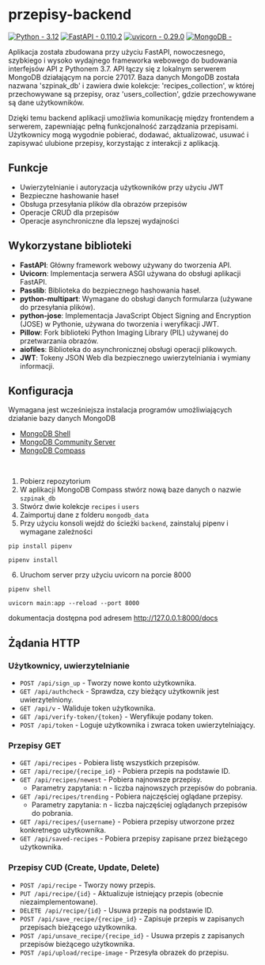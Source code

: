 # przepisy-backend

[![Python - 3.12](https://img.shields.io/badge/Python-3.12-3776AB)](https://www.python.org/)
[![FastAPI - 0.110.2](https://img.shields.io/badge/FastAPI-0.110.2-009688)](https://fastapi.tiangolo.com/)
[![uvicorn - 0.29.0](https://img.shields.io/badge/uvicorn-0.29.0-499848)](https://www.uvicorn.org/)
[![MongoDB -  ](https://img.shields.io/badge/MongoDB-_-00ed64)](https://www.mongodb.com/)


Aplikacja została zbudowana przy użyciu FastAPI, nowoczesnego, szybkiego i wysoko wydajnego frameworka webowego do budowania interfejsów API z Pythonem 3.7. API łączy się z lokalnym serwerem MongoDB działającym na porcie 27017. Baza danych MongoDB została nazwana 'szpinak_db' i zawiera dwie kolekcje: 'recipes_collection', w której przechowywane są przepisy, oraz 'users_collection', gdzie przechowywane są dane użytkowników. 

Dzięki temu backend aplikacji umożliwia komunikację między frontendem a serwerem, zapewniając pełną funkcjonalność zarządzania przepisami. Użytkownicy mogą wygodnie pobierać, dodawać, aktualizować, usuwać i zapisywać ulubione przepisy, korzystając z interakcji z aplikacją.


## Funkcje 
- Uwierzytelnianie i autoryzacja użytkowników przy użyciu JWT
- Bezpieczne hashowanie haseł
- Obsługa przesyłania plików dla obrazów przepisów
- Operacje CRUD dla przepisów
- Operacje asynchroniczne dla lepszej wydajności

## Wykorzystane biblioteki
- **FastAPI**: Główny framework webowy używany do tworzenia API.
- **Uvicorn**: Implementacja serwera ASGI używana do obsługi aplikacji FastAPI.
- **Passlib**: Biblioteka do bezpiecznego hashowania haseł.
- **python-multipart**: Wymagane do obsługi danych formularza (używane do przesyłania plików).
- **python-jose**: Implementacja JavaScript Object Signing and Encryption (JOSE) w Pythonie, używana do tworzenia i weryfikacji JWT.
- **Pillow**: Fork biblioteki Python Imaging Library (PIL) używanej do przetwarzania obrazów.
- **aiofiles**: Biblioteka do asynchronicznej obsługi operacji plikowych.
- **JWT**: Tokeny JSON Web dla bezpiecznego uwierzytelniania i wymiany informacji.

## Konfiguracja
Wymagana jest wcześniejsza instalacja programów umożliwiających działanie bazy danych MongoDB
- [MongoDB Shell](https://www.mongodb.com/try/download/shell) 
- [MongoDB Community Server](https://www.mongodb.com/try/download/community)
- [MongoDB Compass](https://www.mongodb.com/products/tools/compass)
<br/>

1. Pobierz repozytorium
2. W aplikacji MongoDB Compass stwórz nową baze danych o nazwie `szpinak_db`
3. Stwórz dwie kolekcje `recipes` i `users`
4. Zaimportuj dane z folderu `mongodb_data`
5. Przy użyciu konsoli wejdź do ścieżki `backend`, zainstaluj pipenv i wymagane zależności
```
pip install pipenv
```
```
pipenv install
```
6. Uruchom server przy użyciu uvicorn na porcie 8000
```
pipenv shell
```
```
uvicorn main:app --reload --port 8000
```

dokumentacja dostępna pod adresem http://127.0.0.1:8000/docs

## Żądania HTTP

### Użytkownicy, uwierzytelnianie

- `POST /api/sign_up` - Tworzy nowe konto użytkownika.
- `GET /api/authcheck` - Sprawdza, czy bieżący użytkownik jest uwierzytelniony.
- `GET /api/v` - Waliduje token użytkownika.
- `GET /api/verify-token/{token}` - Weryfikuje podany token.
- `POST /api/token` - Loguje użytkownika i zwraca token uwierzytelniający.

### Przepisy GET

- `GET /api/recipes` - Pobiera listę wszystkich przepisów.
- `GET /api/recipe/{recipe_id}` - Pobiera przepis na podstawie ID.
- `GET /api/recipes/newest` - Pobiera najnowsze przepisy.
  - Parametry zapytania: n - liczba najnowszych przepisów do pobrania.
- `GET /api/recipes/trending` - Pobiera najczęściej oglądane przepisy.
  - Parametry zapytania: n - liczba najczęściej oglądanych przepisów do pobrania.
- `GET /api/recipes/{username}` - Pobiera przepisy utworzone przez konkretnego użytkownika.
- `GET /api/saved-recipes` - Pobiera przepisy zapisane przez bieżącego użytkownika.

### Przepisy CUD (Create, Update, Delete)

- `POST /api/recipe` - Tworzy nowy przepis.
- `PUT /api/recipe/{id}` - Aktualizuje istniejący przepis (obecnie niezaimplementowane).
- `DELETE /api/recipe/{id}` - Usuwa przepis na podstawie ID.
- `POST /api/save_recipe/{recipe_id}` - Zapisuje przepis w zapisanych przepisach bieżącego użytkownika.
- `POST /api/unsave_recipe/{recipe_id}` - Usuwa przepis z zapisanych przepisów bieżącego użytkownika.
- `POST /api/upload/recipe-image` - Przesyła obrazek do przepisu.






